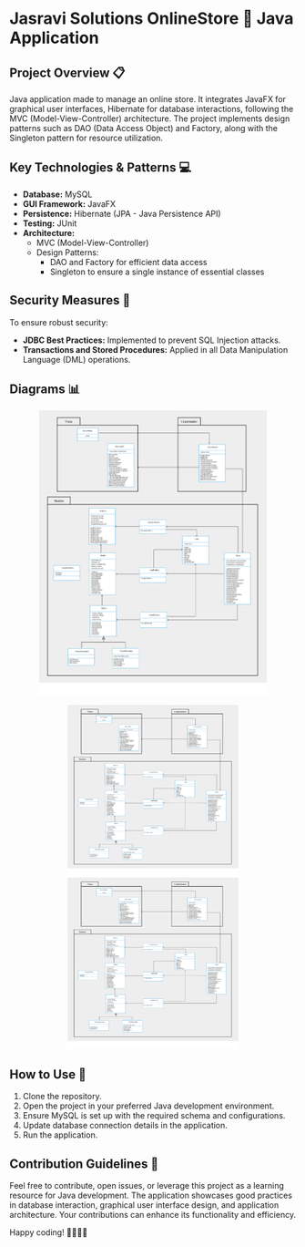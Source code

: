 # Jasravi Solutions OnlineStore 🛒 Java Application

## Project Overview 📋

Java application made to manage an online store. It integrates JavaFX for graphical user interfaces, Hibernate for database interactions, following the MVC (Model-View-Controller) architecture. The project implements design patterns such as DAO (Data Access Object) and Factory, along with the Singleton pattern for resource utilization.

## Key Technologies & Patterns 💻

- **Database:** MySQL
- **GUI Framework:** JavaFX
- **Persistence:** Hibernate (JPA - Java Persistence API)
- **Testing:** JUnit
- **Architecture:**
  - MVC (Model-View-Controller)
  - Design Patterns:
    - DAO and Factory for efficient data access
    - Singleton to ensure a single instance of essential classes

## Security Measures 🔐

To ensure robust security:

- **JDBC Best Practices:** Implemented to prevent SQL Injection attacks.
- **Transactions and Stored Procedures:** Applied in all Data Manipulation Language (DML) operations.

## Diagrams 📊

<div style="text-align: center;">
  <p>
    <a href="/img/class_diagram.png" target="_blank">
      <img src="/img/class_diagram.png" width="400" height="500" alt="Class Diagram"/>
    </a>
  </p>
  <p>
    <a href="/img/class_diagram.png" target="_blank">
      <img src="/img/class_diagram.png" width="300" height="300" alt="Class Diagram"/>
    </a>
    <a href="/img/class_diagram.png" target="_blank">
      <img src="/img/class_diagram.png" width="300" height="300" alt="Class Diagram"/>
    </a>
  </p>
</div>


## How to Use 🚀

1. Clone the repository.
2. Open the project in your preferred Java development environment.
3. Ensure MySQL is set up with the required schema and configurations.
4. Update database connection details in the application.
5. Run the application.

## Contribution Guidelines 🤝

Feel free to contribute, open issues, or leverage this project as a learning resource for Java development. The application showcases good practices in database interaction, graphical user interface design, and application architecture. Your contributions can enhance its functionality and efficiency.

Happy coding! 👩‍💻👨‍💻

